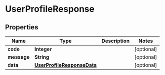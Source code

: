

# UserProfileResponse

## Properties

Name | Type | Description | Notes
------------ | ------------- | ------------- | -------------
**code** | **Integer** |  |  [optional]
**message** | **String** |  |  [optional]
**data** | [**UserProfileResponseData**](UserProfileResponseData.md) |  |  [optional]



